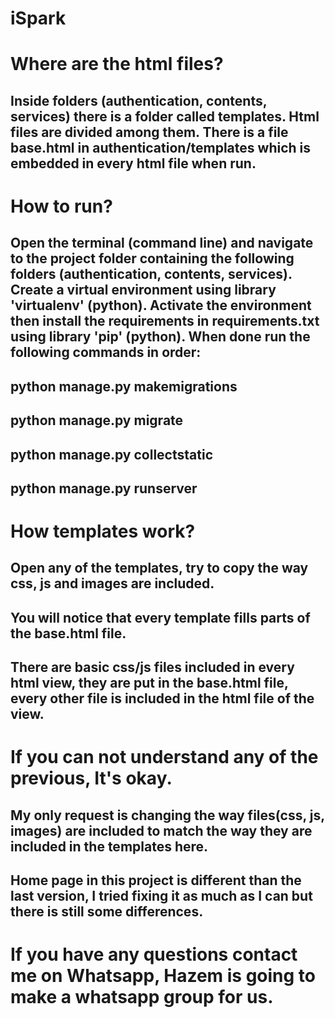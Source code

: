 # iSpark

# Where are the html files?
## Inside folders (authentication, contents, services) there is a folder called templates. Html files are divided among them. There is a file base.html in authentication/templates which is embedded in every html file when run.

# How to run?
## Open the terminal (command line) and navigate to the project folder containing the following folders (authentication, contents, services). Create a virtual environment using library 'virtualenv' (python). Activate the environment then install the requirements in requirements.txt using library 'pip' (python). When done run the following commands in order:

## python manage.py makemigrations
## python manage.py migrate
## python manage.py collectstatic
## python manage.py runserver

# How templates work?
## Open any of the templates, try to copy the way css, js and images are included.
## You will notice that every template fills parts of the base.html file.
## There are basic css/js files included in every html view, they are put in the base.html file, every other file is included in the html file of the view.

# If you can not understand any of the previous, It's okay.
## My only request is changing the way files(css, js, images) are included to match the way they are included in the templates here.
## Home page in this project is different than the last version, I tried fixing it as much as I can but there is still some differences.

# If you have any questions contact me on Whatsapp, Hazem is going to make a whatsapp group for us.
